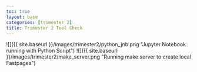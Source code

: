 ```yaml
---
toc: true
layout: base
categories: [trimester 2]
title: Trimester 2 Tool Check
---
```


![]({{ site.baseurl }}/images/trimester2/python_jnb.png "Jupyter Notebook running with Python Script")
![]({{ site.baseurl }}/images/trimester2/make_server.png "Running make server to create local Fastpages")
